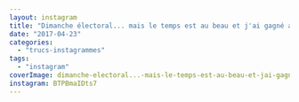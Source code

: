 ```yaml
---
layout: instagram
title: "Dimanche électoral... mais le temps est au beau et j'ai gagné au quinté+... Serait-ce de bons présages pour une bonne soirée ? #election #presidentielle2017"
date: "2017-04-23"
categories: 
  - "trucs-instagrammes"
tags: 
  - "instagram"
coverImage: dimanche-electoral...-mais-le-temps-est-au-beau-et-jai-gagne-au-quinte...-serait-ce-de-bons-presages.jpg
instagram: BTPBmaIDts7
---
```

